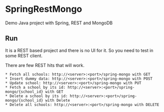 # SpringRestMongo
Demo Java project with Spring, REST and MongoDB

## Run
It is a REST based project and there is no UI for it.
So you need to test in some REST client.

There are few REST hits that will work.
```
* Fetch all schools: http://<server>:<port>/spring-mongo with GET
* Insert dummy data: http://<server>:<port>/spring-mongo with POST
* Update school: http://<server>:<port>/spring-mongo with PUT
* Fetch a school by its id: http://<server>:<port>/spring-mongo/{school_id} with GET
* Delete a school by its id: http://<server>:<port>/spring-mongo/{school_id} with Delete
* Delete all schools: http://<server>:<port>/spring-mongo with DELETE
```